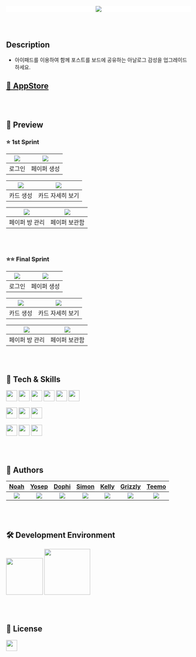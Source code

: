 <div align="center" style="background-color: #FFFFFF">
  <img src="https://user-images.githubusercontent.com/95460398/206635213-d70fe397-d0ad-4a6c-8eff-bb8a2bea3931.png">
</div>

<br><br>

## Description
* 아이패드를 이용하여 함께 포스트를 보드에 공유하는 아날로그 감성을 업그레이드 하세요.

## [🔗 AppStore](https://apps.apple.com/kr/app/%EB%84%A4%EB%AA%A8%EB%84%A4%EB%AA%A8/id6444035444)
<br><br>

## 📱  Preview

### ⭐️ 1st Sprint

|<img src="https://user-images.githubusercontent.com/95460398/200222506-741d120a-14ac-4f85-a494-87c12a75e66a.gif"/>|<img src="https://user-images.githubusercontent.com/95460398/200221395-46f6cebc-e369-4f66-95cc-3c9958e2d6ab.gif"/>
|:---:|:---:|
|<center>로그인</center>|<center>페이퍼 생성</center>|

|<img src="https://user-images.githubusercontent.com/95460398/200453685-17409af0-920f-42d1-a15c-424915be3b3e.gif"/>|<img src="https://user-images.githubusercontent.com/95460398/200223222-b4faeea2-6fc4-4921-aa7a-c4bacf317522.gif"/>|
|:---:|:---:|
|<center>카드 생성</center>|<center>카드 자세히 보기</center>|

|<img src="https://user-images.githubusercontent.com/95460398/200222185-733a83e1-0614-4c16-a266-bbde8df297a3.gif"/>|<img src="https://user-images.githubusercontent.com/95460398/200221449-a7912baf-cbc0-4d81-bbbe-9cbd48db97b6.gif"/>|
|:---:|:---:|
|<center>페이퍼 방 관리</center>|<center>페이퍼 보관함</center>|

<br><br>

### ⭐️⭐️ Final Sprint

|<img src="https://user-images.githubusercontent.com/95460398/206640040-cc6d73bd-b34c-45a5-adbc-f4761af8e32b.gif"/>|<img src="https://user-images.githubusercontent.com/95460398/206640113-fc23e945-e039-4eda-9978-87b16b1f9c96.gif"/>
|:---:|:---:|
|<center>로그인</center>|<center>페이퍼 생성</center>|

|<img src="https://user-images.githubusercontent.com/95460398/206641033-08dd2c20-a75b-4dd2-9dee-39738f6e601c.gif"/>|<img src="https://user-images.githubusercontent.com/95460398/206640705-5fd3651f-86f5-45cb-bcf8-25a2f49e9ea9.gif"/>|
|:---:|:---:|
|<center>카드 생성</center>|<center>카드 자세히 보기</center>|


|<img src="https://user-images.githubusercontent.com/95460398/206640326-dfab4ebf-df40-4de6-8e2f-f34fce31733e.gif"/>|<img src="https://user-images.githubusercontent.com/95460398/206640457-1a057c91-c4dd-4bbc-851a-8422e2f5f164.gif"/>|
|:---:|:---:|
|<center>페이퍼 방 관리</center>|<center>페이퍼 보관함</center>|

<br><br>

## 🔩  Tech & Skills
<img height="30" src="https://img.shields.io/badge/UIKit-blue"> <img height="30" src="https://img.shields.io/badge/Firebase-blue"> <img height="30" src="https://img.shields.io/badge/-Combine-blue"> <img height="30" src="https://img.shields.io/badge/-PencilKit-blue"> <img height="30" src="https://img.shields.io/badge/-SnapKit-blue"> <img height="30" src="https://img.shields.io/badge/-IRSticker-blue">

<img height="30" src="https://img.shields.io/badge/Figma-red"> <img height="30" src="https://img.shields.io/badge/Illustrator-red"> <img height="30" src="https://img.shields.io/badge/Photoshop-red">

<img height="30" src="https://img.shields.io/badge/Github-yellow"> <img height="30" src="https://img.shields.io/badge/Miro-yellow"> <img height="30" src="https://img.shields.io/badge/Notion-yellow"><br>

<br><br> 

## 👥  Authors

|[Noah](https://github.com/PJunyeong)|[Yosep](https://github.com/pis3120)|[Dophi](https://github.com/ddophi98)|[Simon](https://github.com/dgfghsjd)|[Kelly](https://github.com/Kelly-Chui)|[Grizzly](https://github.com/Lim-YongKwan)|[Teemo](https://github.com/teethemoji)|
|:---:|:---:|:---:|:---:|:---:|:---:|:---:|
|<img src="https://github.com/PJunyeong.png"/>|<img src="https://github.com/pis3120.png"/>|<img src="https://github.com/ddophi98.png"/>|<img src="https://github.com/dgfghsjd.png"/>|<img src="https://github.com/Kelly-Chui.png"/>|<img src="https://github.com/Lim-YongKwan.png"/>|<img src="https://github.com/teethemoji.png"/>

<br><br>

## 🛠  Development Environment
<img width="100" src="https://img.shields.io/badge/iOS-15.0-silver"> <img width="125" src="https://img.shields.io/badge/Xcode-14.1-blue">

<br><br>

## 🔏  License
<img height="30" src="https://img.shields.io/badge/MIT License-yellow">
